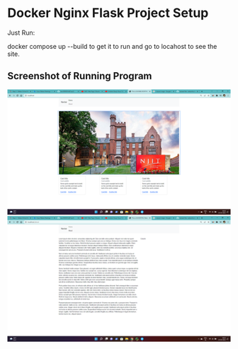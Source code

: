 # Docker Nginx Flask Project Setup

Just Run:

docker compose up --build to get it to run and go to locahost to see the site.

## Screenshot of Running Program

![Running Program](screenshots/homepage.png)
![Running Program](screenshots/aboutpage.png)
